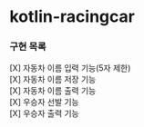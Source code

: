 # kotlin-racingcar

### 구현 목록
[X] 자동차 이름 입력 기능(5자 제한)\
[X] 자동차 이름 저장 기능\
[X] 자동차 이름 출력 기능\
[X] 우승자 선발 기능\
[X] 우승자 출력 기능